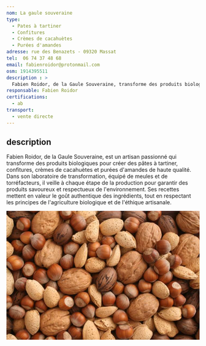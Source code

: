 ```yaml
---
nom: La gaule souveraine
type: 
  - Pates à tartiner
  - Confitures
  - Crèmes de cacahuètes
  - Purées d'amandes
adresse: rue des Benazets - 09320 Massat
tel:  06 74 37 48 68
email: fabienroidor@protonmail.com
osm: 1914395511
description : >
  Fabien Roidor, de la Gaule Souveraine, transforme des produits biologiques en pâtes à tartiner, confitures, crèmes de cacahuètes et purées d'amandes de qualité, dans un laboratoire équipé de meules et torréfacteurs pour garantir des saveurs authentiques.
responsable: Fabien Roidor
certifications:
  - ab
transport:
  - vente directe
---
```


## description

Fabien Roidor, de la Gaule Souveraine, est un artisan passionné qui transforme des produits biologiques pour créer des pâtes à tartiner, confitures, crèmes de cacahuètes et purées d'amandes de haute qualité. Dans son laboratoire de transformation, équipé de meules et de torréfacteurs, il veille à chaque étape de la production pour garantir des produits savoureux et respectueux de l'environnement. Ses recettes mettent en valeur le goût authentique des ingrédients, tout en respectant les principes de l'agriculture biologique et de l'éthique artisanale. 

![La gaule souveraine](./media/la-gaule-souveraine.jpg)
